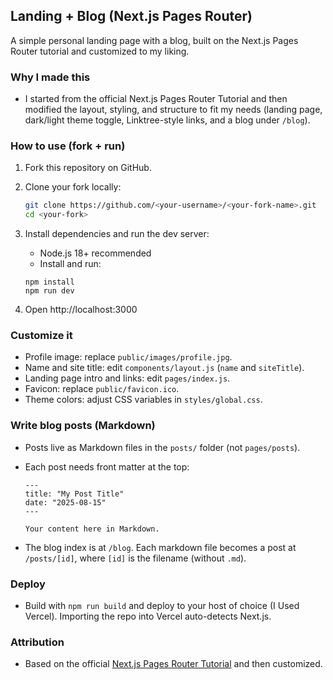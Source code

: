 ## Landing + Blog (Next.js Pages Router)

A simple personal landing page with a blog, built on the Next.js Pages Router tutorial and customized to my liking.

### Why I made this
- I started from the official Next.js Pages Router Tutorial and then modified the layout, styling, and structure to fit my needs (landing page, dark/light theme toggle, Linktree-style links, and a blog under `/blog`).

### How to use (fork + run)
1. Fork this repository on GitHub.
2. Clone your fork locally:

	```bash
	git clone https://github.com/<your-username>/<your-fork-name>.git
	cd <your-fork>
	```

3. Install dependencies and run the dev server:

	 - Node.js 18+ recommended
	 - Install and run:

	 ```
	 npm install
	 npm run dev
	 ```

4. Open http://localhost:3000

### Customize it
- Profile image: replace `public/images/profile.jpg`.
- Name and site title: edit `components/layout.js` (`name` and `siteTitle`).
- Landing page intro and links: edit `pages/index.js`.
- Favicon: replace `public/favicon.ico`.
- Theme colors: adjust CSS variables in `styles/global.css`.

### Write blog posts (Markdown)
- Posts live as Markdown files in the `posts/` folder (not `pages/posts`).
- Each post needs front matter at the top:

	```
	---
	title: "My Post Title"
	date: "2025-08-15"
	---

	Your content here in Markdown.
	```

- The blog index is at `/blog`. Each markdown file becomes a post at `/posts/[id]`, where `[id]` is the filename (without `.md`).

### Deploy
- Build with `npm run build` and deploy to your host of choice (I Used Vercel). Importing the repo into Vercel auto-detects Next.js.

### Attribution
- Based on the official [Next.js Pages Router Tutorial](https://nextjs.org/learn) and then customized.
